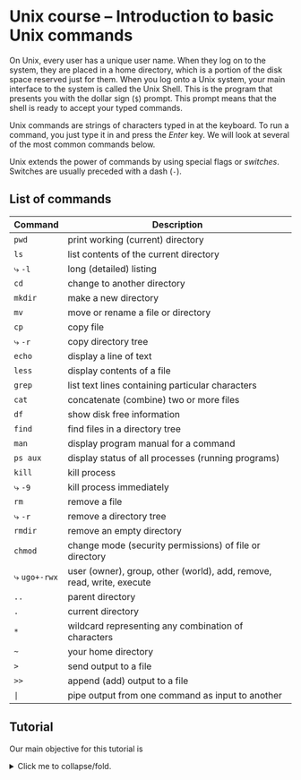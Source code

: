 # Unix course – Introduction to basic Unix commands

On Unix, every user has a unique user name. When they log on to the system, they are placed in a home directory, which is a portion of the disk space reserved just for them. When you log onto a Unix system, your main interface to the system is  called the Unix Shell. This is the program that presents you with the dollar sign (`$`) prompt. This prompt means that the shell is ready to accept your typed commands.

Unix commands are strings of characters typed in at the keyboard. To  run a command, you just type it in and press the *Enter* key. We will look at several of the most common commands below. 

Unix extends the power of commands by using special flags or *switches*. Switches are usually preceded with a dash (`-`).

## List of commands

| Command             | Description                                                  |
| ------------------- | ------------------------------------------------------------ |
| `pwd`               | print working (current) directory                            |
| `ls`                | list contents of the current directory                       |
| &#10551; `-l`       | long (detailed) listing                                      |
| `cd`                | change to another directory                                  |
| `mkdir`             | make a new directory                                         |
| `mv`                | move or rename a file or directory                           |
| `cp`                | copy file                                                    |
| &#10551; `-r`       | copy directory tree                                          |
| `echo`              | display a line of text                                       |
| `less`              | display contents of a file                                   |
| `grep`              | list text lines containing particular characters             |
| `cat`               | concatenate (combine) two or more files                      |
| `df`                | show disk free information                                   |
| `find`              | find files in a directory tree                               |
| `man`               | display program manual for a command                         |
| `ps aux`            | display status of all processes (running programs)           |
| `kill`              | kill process                                                 |
| &#10551; `-9`       | kill process immediately                                     |
| `rm`                | remove a file                                                |
| &#10551; `-r`       | remove a directory tree                                      |
| `rmdir`             | remove an empty directory                                    |
| `chmod`             | change mode (security permissions) of file or directory      |
| &#10551; `ugo+-rwx` | user (owner), group, other (world), add, remove, read, write, execute |
| `..`                | parent directory                                             |
| `.`                 | current directory                                            |
| `*`                 | wildcard representing any combination of characters          |
| `~`                 | your home directory                                          |
| `>`                 | send output to a file                                        |
| `>>`                | append (add) output to a file                                |
| `\|`                 | pipe output from one command as input to another             |

## Tutorial

Our main objective for this tutorial is

<details>
    <summary>Click me to collapse/fold.</summary>
    These details will remain hidden until expanded.
    The command is `rmdir`.
</details>